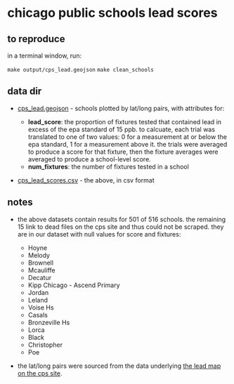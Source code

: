 # chicago public schools lead scores

## to reproduce

in a terminal window, run:

`make output/cps_lead.geojson`
`make clean_schools`

## data dir

* [cps_lead.geojson](https://github.com/datamade/chicago-lead/blob/master/output/cps_lead.geojson) - schools plotted by lat/long pairs, with attributes for:
  * **lead_score**: the proportion of fixtures tested that contained lead in excess of the epa standard of 15 ppb. to calcuate, each trial was translated to one of two values: 0 for a measurement at or below the epa standard, 1 for a measurement above it. the trials were averaged to produce a score for that fixture, then the fixture averages were averaged to produce a school-level score.
  * **num_fixtures**: the number of fixtures tested in a school
  
* [cps_lead_scores.csv](https://github.com/datamade/chicago-lead/blob/master/output/cps_lead_scores.csv) - the above, in csv format

## notes

* the above datasets contain results for 501 of 516 schools. the remaining 15 link to dead files on the cps site and thus could not be scraped. they are in our dataset with null values for score and fixtures:

  * Hoyne
  * Melody
  * Brownell
  * Mcauliffe
  * Decatur
  * Kipp Chicago - Ascend Primary
  * Jordan
  * Leland
  * Voise Hs
  * Casals
  * Bronzeville Hs
  * Lorca
  * Black
  * Christopher
  * Poe
  
* the lat/long pairs were sourced from the data underlying [the lead map on the cps site](http://cps.edu/Pages/LeadTesting.aspx).
